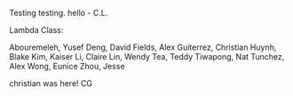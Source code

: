 Testing testing. hello - C.L.

Lambda Class:

Abouremeleh, Yusef
Deng, David
Fields, Alex
Guiterrez, Christian
Huynh, Blake
Kim, Kaiser
Li, Claire
Lin, Wendy
Tea, Teddy
Tiwapong, Nat
Tunchez, Alex
Wong, Eunice
Zhou, Jesse


christian was here! CG
